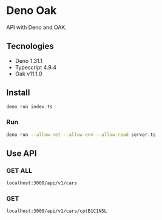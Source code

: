 # Deno Oak

API with Deno and OAK.

## Tecnologies

* Deno 1.31.1
* Typescript 4.9.4
* Oak v11.1.0

## Install

```bash
deno run index.ts
```

### Run

```bash
deno run --allow-net --allow-env --allow-read server.ts
```

## Use API

### GET ALL

```bash
localhost:3000/api/v1/cars
```

### GET

```bash
localhost:3000/api/v1/cars/cptB1C1NSL
```